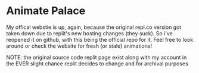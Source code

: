 # Animate Palace #
My offical webstie is up, again, because the original repl.co version got taken down due to replit's new hosting changes (they suck). So i've reopened it on github, with this being the official repo for it. Feel free to look around or check the website for fresh (or stale) animations!

NOTE: the original source code replit page exist along with my account in the EVER slight chance replit decides to change and for archival purposes
